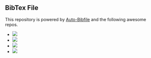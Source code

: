 ## BibTex File
This repository is powered by [Auto-Bibfile](https://github.com/wutong8023/Auto-Bibfile.git) and the following awesome repos.


- [![](https://img.shields.io/badge/Awesome_Continual_Learning-yellow)](https://github.com/wutong8023/Awesome_Continual_Learning.git)
- [![](https://img.shields.io/badge/Awesome_Few_Shot_learning-green)](https://github.com/wutong8023/Awesome_Few_Shot_Learning.git)
- [![](https://img.shields.io/badge/Awesome_Information_Extraction-blue)](https://github.com/wutong8023/Awesome_Information_Extraction.git)
- [![](https://img.shields.io/badge/Awesome_Ideas-red)](https://github.com/wutong8023/Awesome_Ideas.git)